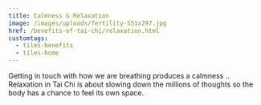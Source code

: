 ```yaml
---
title: Calmness & Relaxation
image: /images/uploads/fertility-551x297.jpg
href: /benefits-of-tai-chi/relaxation.html
customtags:
  - tiles-benefits
  - tiles-home
---
```

Getting in touch with how we are breathing produces a calmness .. Relaxation in Tai Chi is about slowing down the millions of thoughts so the body has a chance to feel its own space.